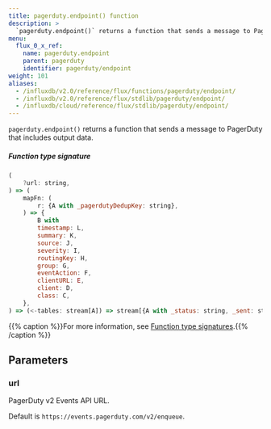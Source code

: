 ```yaml
---
title: pagerduty.endpoint() function
description: >
  `pagerduty.endpoint()` returns a function that sends a message to PagerDuty that includes output data.
menu:
  flux_0_x_ref:
    name: pagerduty.endpoint
    parent: pagerduty
    identifier: pagerduty/endpoint
weight: 101
aliases:
  - /influxdb/v2.0/reference/flux/functions/pagerduty/endpoint/
  - /influxdb/v2.0/reference/flux/stdlib/pagerduty/endpoint/
  - /influxdb/cloud/reference/flux/stdlib/pagerduty/endpoint/
---
```


<!------------------------------------------------------------------------------

IMPORTANT: This page was generated from comments in the Flux source code. Any
edits made directly to this page will be overwritten the next time the
documentation is generated. 

To make updates to this documentation, update the function comments above the
function definition in the Flux source code:

https://github.com/influxdata/flux/blob/master/stdlib/pagerduty/pagerduty.flux#L306-L335

Contributing to Flux: https://github.com/influxdata/flux#contributing
Fluxdoc syntax: https://github.com/influxdata/flux/blob/master/docs/fluxdoc.md

------------------------------------------------------------------------------->

`pagerduty.endpoint()` returns a function that sends a message to PagerDuty that includes output data.



##### Function type signature

```js
(
    ?url: string,
) => (
    mapFn: (
        r: {A with _pagerdutyDedupKey: string},
    ) => {
        B with
        timestamp: L,
        summary: K,
        source: J,
        severity: I,
        routingKey: H,
        group: G,
        eventAction: F,
        clientURL: E,
        client: D,
        class: C,
    },
) => (<-tables: stream[A]) => stream[{A with _status: string, _sent: string, _pagerdutyDedupKey: string}]
```

{{% caption %}}For more information, see [Function type signatures](/flux/v0.x/function-type-signatures/).{{% /caption %}}

## Parameters

### url

PagerDuty v2 Events API URL.

Default is `https://events.pagerduty.com/v2/enqueue`.

